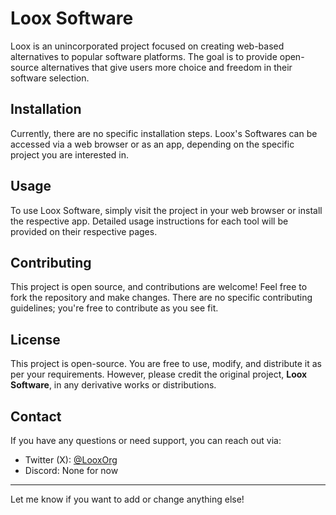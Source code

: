 
# Loox Software

Loox is an unincorporated project focused on creating web-based alternatives to popular software platforms. The goal is to provide open-source alternatives that give users more choice and freedom in their software selection.

## Installation

Currently, there are no specific installation steps. Loox's Softwares can be accessed via a web browser or as an app, depending on the specific project you are interested in.

## Usage

To use Loox Software, simply visit the project in your web browser or install the respective app. Detailed usage instructions for each tool will be provided on their respective pages.

## Contributing

This project is open source, and contributions are welcome! Feel free to fork the repository and make changes. There are no specific contributing guidelines; you're free to contribute as you see fit.

## License

This project is open-source. You are free to use, modify, and distribute it as per your requirements. However, please credit the original project, **Loox Software**, in any derivative works or distributions.

## Contact

If you have any questions or need support, you can reach out via:
- Twitter (X): [@LooxOrg](https://x.com/LooxOrg)
- Discord: None for now

---

Let me know if you want to add or change anything else!
